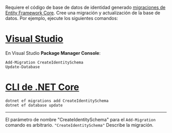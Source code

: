 Requiere el código de base de datos de identidad generado [migraciones de Entity Framework Core](/ef/core/managing-schemas/migrations/). Cree una migración y actualización de la base de datos. Por ejemplo, ejecute los siguientes comandos:

# <a name="visual-studiotabvisual-studio"></a>[Visual Studio](#tab/visual-studio)

En Visual Studio **Package Manager Console**:

```PMC
Add-Migration CreateIdentitySchema
Update-Database
```

# <a name="net-core-clitabnetcore-cli"></a>[CLI de .NET Core](#tab/netcore-cli)

```cli
dotnet ef migrations add CreateIdentitySchema
dotnet ef database update
```

---

El parámetro de nombre "CreateIdentitySchema" para el `Add-Migration` comando es arbitrario. `"CreateIdentitySchema"` Describe la migración.
